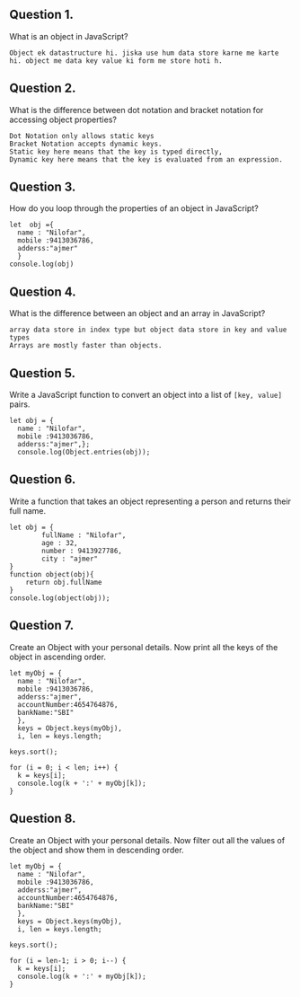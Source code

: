 ## Question 1.
 What is an object in JavaScript?
```
Object ek datastructure hi. jiska use hum data store karne me karte hi. object me data key value ki form me store hoti h.
```
## Question 2.
What is the difference between dot notation and bracket notation for accessing object properties?
```
Dot Notation only allows static keys 
Bracket Notation accepts dynamic keys. 
Static key here means that the key is typed directly, 
Dynamic key here means that the key is evaluated from an expression.
```
## Question 3.
How do you loop through the properties of an object in JavaScript?
```
let  obj ={
  name : "Nilofar",
  mobile :9413036786,
  adderss:"ajmer"
  }
console.log(obj)
```
## Question 4.
 What is the difference between an object and an array in JavaScript?
 ```
 array data store in index type but object data store in key and value types
Arrays are mostly faster than objects.
```

## Question 5.
 Write a JavaScript function to convert an object into a list of `[key, value]` pairs.
```
let obj = {
  name : "Nilofar",
  mobile :9413036786,
  adderss:"ajmer",};
  console.log(Object.entries(obj));
  ```
## Question 6.
Write a function that takes an object representing a person and returns their full name.
```
let obj = { 
        fullName : "Nilofar",
        age : 32,
        number : 9413927786,
        city : "ajmer"    
}
function object(obj){
    return obj.fullName
}
console.log(object(obj));
```
## Question 7.
Create an Object with your personal details. Now print all the keys of the object in ascending order.
```
let myObj = {
  name : "Nilofar",
  mobile :9413036786,
  adderss:"ajmer",
  accountNumber:4654764876,
  bankName:"SBI"
  },
  keys = Object.keys(myObj),
  i, len = keys.length;

keys.sort();

for (i = 0; i < len; i++) {
  k = keys[i];
  console.log(k + ':' + myObj[k]);
}
```
## Question 8.
Create an Object with your personal details. Now filter out all the values of the object and show them in descending order.
```
let myObj = {
  name : "Nilofar",
  mobile :9413036786,
  adderss:"ajmer",
  accountNumber:4654764876,
  bankName:"SBI"
  },
  keys = Object.keys(myObj),
  i, len = keys.length;

keys.sort();

for (i = len-1; i > 0; i--) {
  k = keys[i];
  console.log(k + ':' + myObj[k]);
}
```